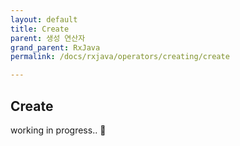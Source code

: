 ```yaml
---
layout: default
title: Create
parent: 생성 연산자
grand_parent: RxJava
permalink: /docs/rxjava/operators/creating/create

---
```


## Create



working in progress.. 🚧